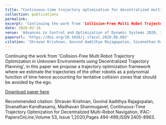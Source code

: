 ```yaml
---
title: "Continuous-time trajectory optimization for decentralized multi-robot navigation"
collection: publications
permalink: 
excerpt: 'Continuing the work from 'Collision-Free Multi Robot Trajectory Optimization in Unknown Environments using Decentralized Trajectory Planning', in this paper we propose a trajectory optimization framework where we estimate the trajectories of the other robotis as a polynomial function of time hence accounting for tentative collision zones that should be avoided by the ego while planning it's trajectory.'
date: 2020-02-16
venue: 'Advances in Control and Optimization of Dynamic Systems 2020, IIT Madras, India'
paperurl: 'https://doi.org/10.1016/j.ifacol.2020.06.083'
citation: 'Shravan Krishnan, Govind Aadithya Rajagopalan, Sivanathan Kandhasamy, Madhavan Shanmugavel, Continuous-Time Trajectory Optimization for Decentralized Multi-Robot Navigation, IFAC-PapersOnLine,Volume 53, Issue 1,2020,Pages 494-499,ISSN 2405-8963.'
---
```

Continuing the work from 'Collision-Free Multi Robot Trajectory Optimization in Unknown Environments using Decentralized Trajectory Planning', in this paper we propose a trajectory optimization framework where we estimate the trajectories of the other robotis as a polynomial function of time hence accounting for tentative collision zones that should be avoided by the ego. 

[Download paper here](https://doi.org/10.1016/j.ifacol.2020.06.083)

Recommended citation: Shravan Krishnan, Govind Aadithya Rajagopalan, Sivanathan Kandhasamy, Madhavan Shanmugavel, Continuous-Time Trajectory Optimization for Decentralized Multi-Robot Navigation, IFAC-PapersOnLine,Volume 53, Issue 1,2020,Pages 494-499,ISSN 2405-8963.
